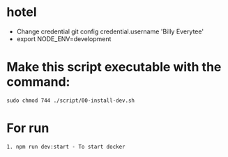 # hotel
- Change credential git config credential.username 'Billy Everytee'
- export NODE_ENV=development
# Make this script executable with the command:
    sudo chmod 744 ./script/00-install-dev.sh
# For run
    1. npm run dev:start - To start docker